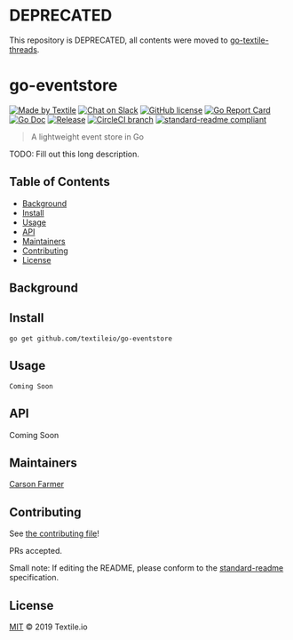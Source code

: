 # DEPRECATED
This repository is DEPRECATED, all contents were moved to [go-textile-threads](https://github.com/textileio/go-textile-threads).

# go-eventstore

[![Made by Textile](https://img.shields.io/badge/made%20by-Textile-informational.svg?style=flat-square)](https://textile.io)
[![Chat on Slack](https://img.shields.io/badge/slack-slack.textile.io-informational.svg?style=flat-square)](https://slack.textile.io)
[![GitHub license](https://img.shields.io/github/license/textileio/go-eventstore.svg?style=flat-square)](./LICENSE)
[![Go Report Card](https://goreportcard.com/badge/github.com/textileio/go-eventstore?style=flat-square)](https://goreportcard.com/report/github.com/textileio/go-eventstore)
[![Go Doc](https://img.shields.io/badge/godoc-reference-blue.svg?style=flat-square)](http://godoc.org/github.com/textileio/go-eventstore)
[![Release](https://img.shields.io/github/release/textileio/go-eventstore.svg?style=flat-square)](https://github.com/textileio/go-eventstore/releases/latest)
[![CircleCI branch](https://img.shields.io/circleci/project/github/textileio/go-eventstore/master.svg?style=flat-square)](https://circleci.com/gh/textileio/go-eventstore)
[![standard-readme compliant](https://img.shields.io/badge/standard--readme-OK-green.svg?style=flat-square)](https://github.com/RichardLitt/standard-readme)

> A lightweight event store in Go

TODO: Fill out this long description.

## Table of Contents

- [Background](#background)
- [Install](#install)
- [Usage](#usage)
- [API](#api)
- [Maintainers](#maintainers)
- [Contributing](#contributing)
- [License](#license)

## Background

## Install

```
go get github.com/textileio/go-eventstore
```

## Usage

```
Coming Soon
```

## API

Coming Soon

## Maintainers

[Carson Farmer](https://github.com/carsonfarmer)

## Contributing

See [the contributing file](CONTRIBUTING.md)!

PRs accepted.

Small note: If editing the README, please conform to the [standard-readme](https://github.com/RichardLitt/standard-readme) specification.

## License

[MIT](LICENSE) © 2019 Textile.io
